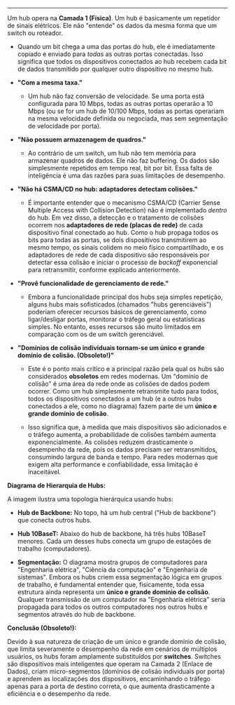 
---

Um hub opera na **Camada 1 (Física)**. Um hub é basicamente um repetidor de sinais elétricos. Ele não "entende" os dados da mesma forma que um switch ou roteador.

- Quando um bit chega a uma das portas do hub, ele é imediatamente copiado e enviado para _todas_ as outras portas conectadas. Isso significa que todos os dispositivos conectados ao hub recebem cada bit de dados transmitido por qualquer outro dispositivo no mesmo hub.
- **"Com a mesma taxa."**
    
    - Um hub não faz conversão de velocidade. Se uma porta está configurada para 10 Mbps, todas as outras portas operarão a 10 Mbps (ou se for um hub de 10/100 Mbps, todas as portas operariam na mesma velocidade definida ou negociada, mas sem segmentação de velocidade por porta).
        
- **"Não possuem armazenagem de quadros."**
    
    - Ao contrário de um switch, um hub não tem memória para armazenar quadros de dados. Ele não faz buffering. Os dados são simplesmente repetidos em tempo real, bit por bit. Essa falta de inteligência é uma das razões para suas limitações de desempenho.
        
- **"Não há CSMA/CD no hub: adaptadores detectam colisões."**
    
    - É importante entender que o mecanismo CSMA/CD (Carrier Sense Multiple Access with Collision Detection) não é implementado _dentro_ do hub. Em vez disso, a detecção e o tratamento de colisões ocorrem nos **adaptadores de rede (placas de rede)** de cada dispositivo final conectado ao hub. Como o hub propaga todos os bits para todas as portas, se dois dispositivos transmitirem ao mesmo tempo, os sinais colidem no meio físico compartilhado, e os adaptadores de rede de cada dispositivo são responsáveis por detectar essa colisão e iniciar o processo de _backoff_ exponencial para retransmitir, conforme explicado anteriormente.
        
- **"Provê funcionalidade de gerenciamento de rede."**
    
    - Embora a funcionalidade principal dos hubs seja simples repetição, alguns hubs mais sofisticados (chamados "hubs gerenciáveis") poderiam oferecer recursos básicos de gerenciamento, como ligar/desligar portas, monitorar o tráfego geral ou estatísticas simples. No entanto, esses recursos são muito limitados em comparação com os de um switch gerenciável.
        
- **"Domínios de colisão individuais tornam-se um único e grande domínio de colisão. (Obsoleto!)"**
    
    - Este é o ponto mais crítico e a principal razão pela qual os hubs são considerados **obsoletos** em redes modernas. Um "domínio de colisão" é uma área da rede onde as colisões de dados podem ocorrer. Como um hub simplesmente retransmite tudo para todos, todos os dispositivos conectados a um hub (e a outros hubs conectados a ele, como no diagrama) fazem parte de um **único e grande domínio de colisão**.
        
    - Isso significa que, à medida que mais dispositivos são adicionados e o tráfego aumenta, a probabilidade de colisões também aumenta exponencialmente. As colisões reduzem drasticamente o desempenho da rede, pois os dados precisam ser retransmitidos, consumindo largura de banda e tempo. Para redes modernas que exigem alta performance e confiabilidade, essa limitação é inaceitável.
        

**Diagrama de Hierarquia de Hubs:**

A imagem ilustra uma topologia hierárquica usando hubs:

- **Hub de Backbone:** No topo, há um hub central ("Hub de backbone") que conecta outros hubs.
    
- **Hub 10BaseT:** Abaixo do hub de backbone, há três hubs 10BaseT menores. Cada um desses hubs conecta um grupo de estações de trabalho (computadores).
    
- **Segmentação:** O diagrama mostra grupos de computadores para "Engenharia elétrica", "Ciência da computação" e "Engenharia de sistemas". Embora os hubs criem essa segmentação lógica em grupos de trabalho, é fundamental entender que, fisicamente, toda essa estrutura ainda representa um **único e grande domínio de colisão**. Qualquer transmissão de um computador na "Engenharia elétrica" seria propagada para todos os outros computadores nos outros hubs e segmentos através do hub de backbone.
    

**Conclusão (Obsoleto!):**

Devido à sua natureza de criação de um único e grande domínio de colisão, que limita severamente o desempenho da rede em cenários de múltiplos usuários, os hubs foram amplamente substituídos por **switches**. Switches são dispositivos mais inteligentes que operam na Camada 2 (Enlace de Dados), criam micro-segmentos (domínios de colisão individuais por porta) e aprendem as localizações dos dispositivos, encaminhando o tráfego apenas para a porta de destino correta, o que aumenta drasticamente a eficiência e o desempenho da rede.